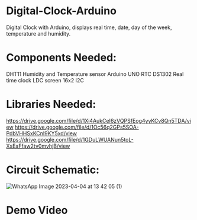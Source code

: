 # Digital-Clock-Arduino
Digital Clock with Arduino, displays real time, date, day of the week, temperature and humidity.

# Components Needed:
DHT11 Humidity and Temperature sensor
Arduino UNO
RTC DS1302 Real time clock
LDC screen 16x2 I2C

# Libraries Needed:
https://drive.google.com/file/d/1Xi4AukCeI6zVQPSfEog4yyKCv8Qn5TDA/view
https://drive.google.com/file/d/1Oc56q2GPs5SOA-PdbVHHSxKCnI9KY5xd/view
https://drive.google.com/file/d/1GDuLWUANun5toL-XsEaFfaw2tv0mvhjB/view

# Circuit Schematic:
![WhatsApp Image 2023-04-04 at 13 42 05 (1)](https://user-images.githubusercontent.com/78899280/229768986-d43b63ae-bdf2-4c87-8ec0-86ebb66689ce.jpeg)

# Demo Video 

